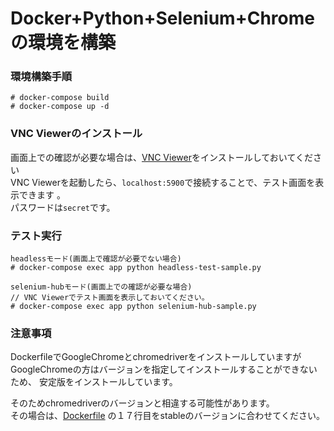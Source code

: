 # Docker+Python+Selenium+Chromeの環境を構築

### 環境構築手順

~~~
# docker-compose build
# docker-compose up -d
~~~

### VNC Viewerのインストール

画面上での確認が必要な場合は、[VNC Viewer](https://www.realvnc.com/en/connect/download/viewer/)をインストールしておいてください  
VNC Viewerを起動したら、`localhost:5900`で接続することで、テスト画面を表示できます 。  
パスワードは`secret`です。

### テスト実行

~~~
headlessモード(画面上で確認が必要でない場合)
# docker-compose exec app python headless-test-sample.py

selenium-hubモード(画面上での確認が必要な場合)
// VNC Viewerでテスト画面を表示しておいてください。
# docker-compose exec app python selenium-hub-sample.py
~~~

### 注意事項

DockerfileでGoogleChromeとchromedriverをインストールしていますが  
GoogleChromeの方はバージョンを指定してインストールすることができないため、 
安定版をインストールしています。  

そのためchromedriverのバージョンと相違する可能性があります。  
その場合は、[Dockerfile](https://github.com/shingo8422/selenium-hub-docker-for-python-master/blob/c507bcadf8542ba0baf230e50f0d0d11546551ab/docker/python/Dockerfile#L17)
の１７行目をstableのバージョンに合わせてください。  
